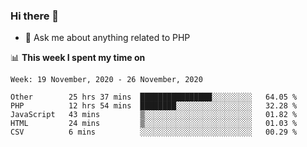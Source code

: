 ### Hi there 👋

<!--
**mustafaculban/mustafaculban** is a ✨ _special_ ✨ repository because its `README.md` (this file) appears on your GitHub profile.

Here are some ideas to get you started:

- 🌱 I’m currently learning ...
- 👯 I’m looking to collaborate on ...
- 🤔 I’m looking for help with ...
- 📫 How to reach me: ...
- 😄 Pronouns: ...
- ⚡ Fun fact: ...

-->
- 💬 Ask me about anything related to PHP


📊 **This week I spent my time on**
<!--START_SECTION:waka-->
```text
Week: 19 November, 2020 - 26 November, 2020

Other        25 hrs 37 mins  ████████████████░░░░░░░░░   64.05 % 
PHP          12 hrs 54 mins  ████████░░░░░░░░░░░░░░░░░   32.28 % 
JavaScript   43 mins         ▒░░░░░░░░░░░░░░░░░░░░░░░░   01.82 % 
HTML         24 mins         ▒░░░░░░░░░░░░░░░░░░░░░░░░   01.03 % 
CSV          6 mins          ░░░░░░░░░░░░░░░░░░░░░░░░░   00.29 % 
```
<!--END_SECTION:waka-->

